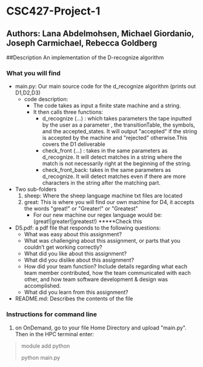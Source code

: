 # CSC427-Project-1 
## Authors: Lana Abdelmohsen, Michael Giordanio, Joseph Carmichael, Rebecca Goldberg 
##Description 
An implementation of the D-recognize algorithm 
### What you will find  
- main.py: Our main source code for the d_recognize algorithm (prints out D1,D2,D3) 
    - code description: 
        - The code takes as input a finite state machine and a string. 
        - It then calls three functions:
            - d_recognize (...) : which takes parameters the tape inputted by the user as a parameter , the transitionTable, the symbols, and the accepted_states.                  It will output "accepted" if the string is accepted by the machine and "rejected" otherwise.This covers the D1 deliverable 
            - check_front (...) : takes in the same parameters as d_recognize. It will detect matches in a string where the match is not necessarily right at the
beginning of the string. 
            - check_front_back: takes in the same parameters as d_recognize. It will detect matches even if there are more characters in the string after the matching part.
- Two sub-folders 
    1. sheep: Where the sheep language machine txt files are located   
    2. great: This is where you will find our own machine for D4, it accepts the words "great!" or "Greater!" or "Greatest"
        - For our new machine our regex language would be: (great!|greater!|greatest!) *****Check this
- D5.pdf: a pdf file that responds to the following questions: 
    - What was easy about this assignment?
    - What was challenging about this assignment, or parts that you couldn’t
      get working correctly?
    - What did you like about this assignment?
    - What did you dislike about this assignment?
    - How did your team function? Include details regarding what each team
      member contributed, how the team communicated with each other, and
      how team software development & design was accomplished. 
    - What did you learn from this assignment? 
- README.md: Describes the contents of the file

### Instructions for command line 

1. on OnDemand, go to your file Home Directory and upload "main.py". Then in the HPC terminal enter: 
>
> module add python 
> 
> python main.py 
>
